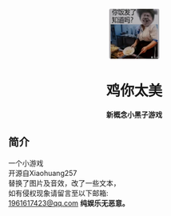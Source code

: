 <p align="center">
  <a href="https://xihua0522.github.io/RapeSenpai/"><img src="static/image/jiji.jpg" width="100" height="100" alt="xiaoheizi"></a>
</p>
<div align="center">

# 鸡你太美
**新概念小黑子游戏**
</div>

## 简介
一个小游戏<br>
开源自Xiaohuang257<br>
替换了图片及音效，改了一些文本，<br>
如有侵权现象请留言至以下邮箱:<br>
1961617423@qq.com
<b>纯娱乐无恶意。</b>
